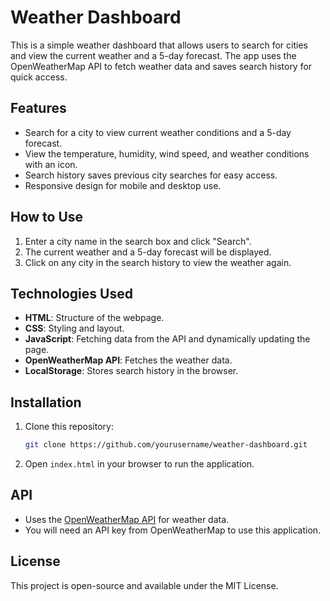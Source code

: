 # Weather Dashboard

This is a simple weather dashboard that allows users to search for cities and view the current weather and a 5-day forecast. The app uses the OpenWeatherMap API to fetch weather data and saves search history for quick access.

## Features

- Search for a city to view current weather conditions and a 5-day forecast.
- View the temperature, humidity, wind speed, and weather conditions with an icon.
- Search history saves previous city searches for easy access.
- Responsive design for mobile and desktop use.

## How to Use

1. Enter a city name in the search box and click "Search".
2. The current weather and a 5-day forecast will be displayed.
3. Click on any city in the search history to view the weather again.

## Technologies Used

- **HTML**: Structure of the webpage.
- **CSS**: Styling and layout.
- **JavaScript**: Fetching data from the API and dynamically updating the page.
- **OpenWeatherMap API**: Fetches the weather data.
- **LocalStorage**: Stores search history in the browser.

## Installation

1. Clone this repository:
   ```bash
   git clone https://github.com/yourusername/weather-dashboard.git
   ```

2. Open `index.html` in your browser to run the application.

## API

- Uses the [OpenWeatherMap API](https://openweathermap.org/api) for weather data.
- You will need an API key from OpenWeatherMap to use this application.

## License

This project is open-source and available under the MIT License.
```